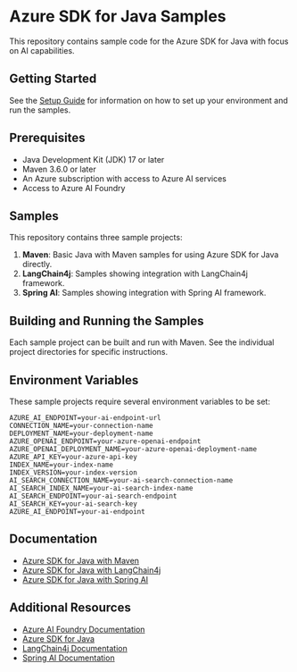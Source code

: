 # Azure SDK for Java Samples

This repository contains sample code for the Azure SDK for Java with focus on AI capabilities.

## Getting Started

See the [Setup Guide](setup-guide.md) for information on how to set up your environment and run the samples.

## Prerequisites

- Java Development Kit (JDK) 17 or later
- Maven 3.6.0 or later
- An Azure subscription with access to Azure AI services
- Access to Azure AI Foundry

## Samples

This repository contains three sample projects:

1. **Maven**: Basic Java with Maven samples for using Azure SDK for Java directly.
2. **LangChain4j**: Samples showing integration with LangChain4j framework.
3. **Spring AI**: Samples showing integration with Spring AI framework.

## Building and Running the Samples

Each sample project can be built and run with Maven. See the individual project directories for specific instructions.

## Environment Variables

These sample projects require several environment variables to be set:

```
AZURE_AI_ENDPOINT=your-ai-endpoint-url
CONNECTION_NAME=your-connection-name
DEPLOYMENT_NAME=your-deployment-name
AZURE_OPENAI_ENDPOINT=your-azure-openai-endpoint
AZURE_OPENAI_DEPLOYMENT_NAME=your-azure-openai-deployment-name
AZURE_API_KEY=your-azure-api-key
INDEX_NAME=your-index-name
INDEX_VERSION=your-index-version
AI_SEARCH_CONNECTION_NAME=your-ai-search-connection-name
AI_SEARCH_INDEX_NAME=your-ai-search-index-name
AI_SEARCH_ENDPOINT=your-ai-search-endpoint
AI_SEARCH_KEY=your-ai-search-key
AZURE_AI_ENDPOINT=your-ai-endpoint
```

## Documentation

- [Azure SDK for Java with Maven](../azure-sdk-java-maven.md)
- [Azure SDK for Java with LangChain4j](../azure-sdk-java-langchain4j.md)
- [Azure SDK for Java with Spring AI](../azure-sdk-java-spring-ai.md)



## Additional Resources

- [Azure AI Foundry Documentation](https://learn.microsoft.com/azure/ai-foundry/)
- [Azure SDK for Java](https://github.com/Azure/azure-sdk-for-java)
- [LangChain4j Documentation](https://github.com/langchain4j/langchain4j)
- [Spring AI Documentation](https://docs.spring.io/spring-ai/reference/index.html)
